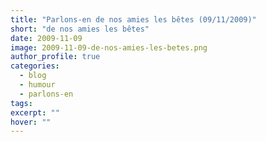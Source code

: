 ```yaml
---
title: "Parlons-en de nos amies les bêtes (09/11/2009)"
short: "de nos amies les bêtes"
date: 2009-11-09
image: 2009-11-09-de-nos-amies-les-betes.png
author_profile: true
categories:
  - blog
  - humour
  - parlons-en
tags:
excerpt: ""
hover: ""
---
```

